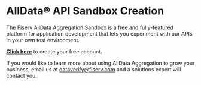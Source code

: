 # AllData® API Sandbox Creation
 
The Fiserv AllData Aggregation Sandbox is a free and fully-featured platform for application development that lets you experiment with our APIs in your own test environment.

**[Click here](https://sandboxautomation-ui-dev.apps.fog.onefiserv.net/)** to create your free account.

If you would like to learn more about using AllData Aggregation to grow your business, email us at dataverify@fiserv.com and a solutions expert will contact you.
